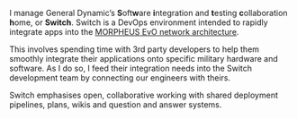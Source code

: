 I manage General Dynamic’s **S**oft**w**are **i**ntegration and **t**esting **c**ollaboration **h**ome, or **Switch**. Switch is a DevOps environment intended to rapidly integrate apps into the [MORPHEUS EvO network architecture](https://www.generaldynamics.uk.com/solutions/c4i-systems/evo/).

This involves spending time with 3rd party developers to help them smoothly integrate their applications onto specific military hardware and software. As I do so, I feed their integration needs into the Switch development team by connecting our engineers with theirs.

Switch emphasises open, collaborative working with shared deployment pipelines, plans, wikis and question and answer systems.
